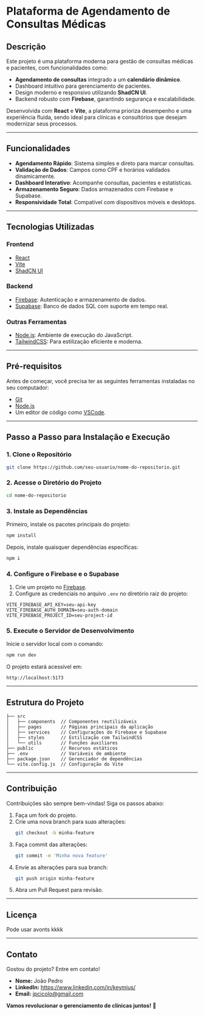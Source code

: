 # Plataforma de Agendamento de Consultas Médicas



## Descrição

Este projeto é uma plataforma moderna para gestão de consultas médicas e pacientes, com funcionalidades como:
- **Agendamento de consultas** integrado a um **calendário dinâmico**.
- Dashboard intuitivo para gerenciamento de pacientes.
- Design moderno e responsivo utilizando **ShadCN UI**.
- Backend robusto com **Firebase**, garantindo segurança e escalabilidade.

Desenvolvida com **React** e **Vite**, a plataforma prioriza desempenho e uma experiência fluida, sendo ideal para clínicas e consultórios que desejam modernizar seus processos.

---

## Funcionalidades
- **Agendamento Rápido**: Sistema simples e direto para marcar consultas.
- **Validação de Dados**: Campos como CPF e horários validados dinamicamente.
- **Dashboard Interativo**: Acompanhe consultas, pacientes e estatísticas.
- **Armazenamento Seguro**: Dados armazenados com Firebase e Supabase.
- **Responsividade Total**: Compatível com dispositivos móveis e desktops.

---

## Tecnologias Utilizadas

### Frontend
- [React](https://reactjs.org/)
- [Vite](https://vitejs.dev/)
- [ShadCN UI](https://shadcn.dev/)

### Backend
- [Firebase](https://firebase.google.com/): Autenticação e armazenamento de dados.
- [Supabase](https://supabase.io/): Banco de dados SQL com suporte em tempo real.

### Outras Ferramentas
- [Node.js](https://nodejs.org/): Ambiente de execução do JavaScript.
- [TailwindCSS](https://tailwindcss.com/): Para estilização eficiente e moderna.

---

## Pré-requisitos

Antes de começar, você precisa ter as seguintes ferramentas instaladas no seu computador:
- [Git](https://git-scm.com/)
- [Node.js](https://nodejs.org/)
- Um editor de código como [VSCode](https://code.visualstudio.com/).

---

## Passo a Passo para Instalação e Execução

### 1. Clone o Repositório

```bash
git clone https://github.com/seu-usuario/nome-do-repositorio.git
```

### 2. Acesse o Diretório do Projeto

```bash
cd nome-do-repositorio
```

### 3. Instale as Dependências

Primeiro, instale os pacotes principais do projeto:
```bash
npm install
```

Depois, instale quaisquer dependências específicas:
```bash
npm i
```

### 4. Configure o Firebase e o Supabase

1. Crie um projeto no [Firebase](https://firebase.google.com/).
2. Configure as credenciais no arquivo `.env` no diretório raiz do projeto:

```env
VITE_FIREBASE_API_KEY=seu-api-key
VITE_FIREBASE_AUTH_DOMAIN=seu-auth-domain
VITE_FIREBASE_PROJECT_ID=seu-project-id

```

### 5. Execute o Servidor de Desenvolvimento

Inicie o servidor local com o comando:
```bash
npm run dev
```

O projeto estará acessível em:
```
http://localhost:5173
```

---

## Estrutura do Projeto

```
├── src
│   ├── components  // Componentes reutilizáveis
│   ├── pages       // Páginas principais da aplicação
│   ├── services    // Configurações do Firebase e Supabase
│   ├── styles      // Estilização com TailwindCSS
│   └── utils       // Funções auxiliares
├── public          // Recursos estáticos
├── .env            // Variáveis de ambiente
├── package.json    // Gerenciador de dependências
└── vite.config.js  // Configuração do Vite
```

---

## Contribuição

Contribuições são sempre bem-vindas! Siga os passos abaixo:

1. Faça um fork do projeto.
2. Crie uma nova branch para suas alterações:
   ```bash
   git checkout -b minha-feature
   ```
3. Faça commit das alterações:
   ```bash
   git commit -m 'Minha nova feature'
   ```
4. Envie as alterações para sua branch:
   ```bash
   git push origin minha-feature
   ```
5. Abra um Pull Request para revisão.

---

## Licença

Pode usar avonts kkkk

---

## Contato

Gostou do projeto? Entre em contato!
- **Nome:** João Pedro
- **LinkedIn:** https://www.linkedin.com/in/keymius/
- **Email:** jpcicolo@gmail.com

**Vamos revolucionar o gerenciamento de clínicas juntos!** 🚀
